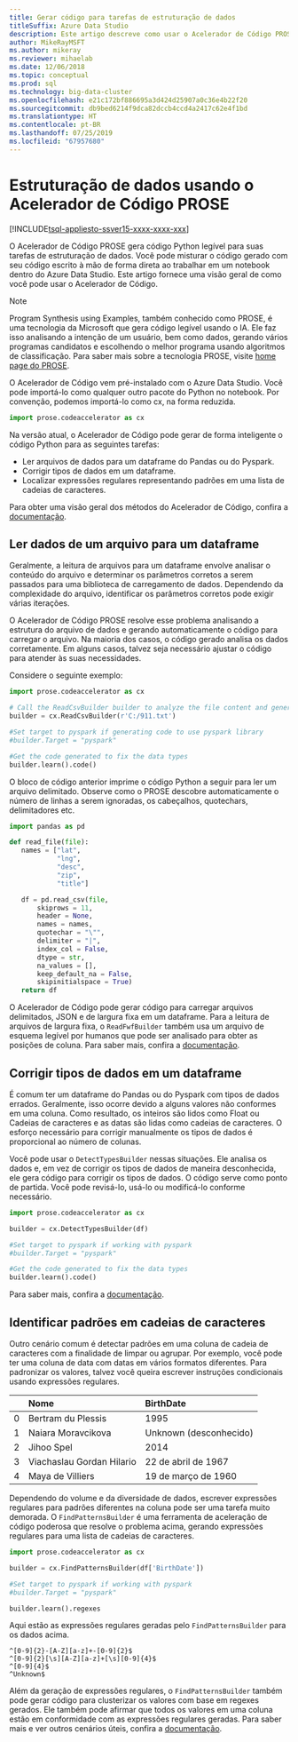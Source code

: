 ```yaml
---
title: Gerar código para tarefas de estruturação de dados
titleSuffix: Azure Data Studio
description: Este artigo descreve como usar o Acelerador de Código PROSE no Azure Data Studio para gerar automaticamente o código para tarefas comuns de estruturação de dados.
author: MikeRayMSFT
ms.author: mikeray
ms.reviewer: mihaelab
ms.date: 12/06/2018
ms.topic: conceptual
ms.prod: sql
ms.technology: big-data-cluster
ms.openlocfilehash: e21c172bf886695a3d424d25907a0c36e4b22f20
ms.sourcegitcommit: db9bed6214f9dca82dccb4ccd4a2417c62e4f1bd
ms.translationtype: HT
ms.contentlocale: pt-BR
ms.lasthandoff: 07/25/2019
ms.locfileid: "67957680"
---
```

# <a name="data-wrangling-using-prose-code-accelerator"></a>Estruturação de dados usando o Acelerador de Código PROSE

[!INCLUDE[tsql-appliesto-ssver15-xxxx-xxxx-xxx](../includes/tsql-appliesto-ssver15-xxxx-xxxx-xxx.md)]

O Acelerador de Código PROSE gera código Python legível para suas tarefas de estruturação de dados. Você pode misturar o código gerado com seu código escrito à mão de forma direta ao trabalhar em um notebook dentro do Azure Data Studio. Este artigo fornece uma visão geral de como você pode usar o Acelerador de Código.

 > [!NOTE]
 > Program Synthesis using Examples, também conhecido como PROSE, é uma tecnologia da Microsoft que gera código legível usando o IA. Ele faz isso analisando a intenção de um usuário, bem como dados, gerando vários programas candidatos e escolhendo o melhor programa usando algoritmos de classificação. Para saber mais sobre a tecnologia PROSE, visite [home page do PROSE](https://microsoft.github.io/prose/).

O Acelerador de Código vem pré-instalado com o Azure Data Studio. Você pode importá-lo como qualquer outro pacote do Python no notebook. Por convenção, podemos importá-lo como cx, na forma reduzida.

```python
import prose.codeaccelerator as cx
```

Na versão atual, o Acelerador de Código pode gerar de forma inteligente o código Python para as seguintes tarefas:

- Ler arquivos de dados para um dataframe do Pandas ou do Pyspark.
- Corrigir tipos de dados em um dataframe.
- Localizar expressões regulares representando padrões em uma lista de cadeias de caracteres.

Para obter uma visão geral dos métodos do Acelerador de Código, confira a [documentação](https://aka.ms/prose-codeaccelerator-overview).

## <a name="reading-data-from-a-file-to-a-dataframe"></a>Ler dados de um arquivo para um dataframe

Geralmente, a leitura de arquivos para um dataframe envolve analisar o conteúdo do arquivo e determinar os parâmetros corretos a serem passados para uma biblioteca de carregamento de dados. Dependendo da complexidade do arquivo, identificar os parâmetros corretos pode exigir várias iterações.

O Acelerador de Código PROSE resolve esse problema analisando a estrutura do arquivo de dados e gerando automaticamente o código para carregar o arquivo. Na maioria dos casos, o código gerado analisa os dados corretamente. Em alguns casos, talvez seja necessário ajustar o código para atender às suas necessidades.

Considere o seguinte exemplo:

 ```python
import prose.codeaccelerator as cx

# Call the ReadCsvBuilder builder to analyze the file content and generate code to load it
builder = cx.ReadCsvBuilder(r'C:/911.txt')

#Set target to pyspark if generating code to use pyspark library
#builder.Target = "pyspark"

#Get the code generated to fix the data types
builder.learn().code()
 ```

O bloco de código anterior imprime o código Python a seguir para ler um arquivo delimitado. Observe como o PROSE descobre automaticamente o número de linhas a serem ignoradas, os cabeçalhos, quotechars, delimitadores etc.

 ```python
import pandas as pd

def read_file(file):
    names = ["lat",
             "lng",
             "desc",
             "zip",
             "title"]

    df = pd.read_csv(file,
        skiprows = 11,
        header = None,
        names = names,
        quotechar = "\"",
        delimiter = "|",
        index_col = False,
        dtype = str,
        na_values = [],
        keep_default_na = False,
        skipinitialspace = True)
    return df
 ```

O Acelerador de Código pode gerar código para carregar arquivos delimitados, JSON e de largura fixa em um dataframe. Para a leitura de arquivos de largura fixa, o `ReadFwfBuilder` também usa um arquivo de esquema legível por humanos que pode ser analisado para obter as posições de coluna. Para saber mais, confira a [documentação](https://aka.ms/prose-codeaccelerator-docs).

## <a name="fixing-data-types-in-a-dataframe"></a>Corrigir tipos de dados em um dataframe

É comum ter um dataframe do Pandas ou do Pyspark com tipos de dados errados. Geralmente, isso ocorre devido a alguns valores não conformes em uma coluna. Como resultado, os inteiros são lidos como Float ou Cadeias de caracteres e as datas são lidas como cadeias de caracteres. O esforço necessário para corrigir manualmente os tipos de dados é proporcional ao número de colunas.

Você pode usar o `DetectTypesBuilder` nessas situações. Ele analisa os dados e, em vez de corrigir os tipos de dados de maneira desconhecida, ele gera código para corrigir os tipos de dados. O código serve como ponto de partida. Você pode revisá-lo, usá-lo ou modificá-lo conforme necessário.

```python
import prose.codeaccelerator as cx

builder = cx.DetectTypesBuilder(df)

#Set target to pyspark if working with pyspark
#builder.Target = "pyspark"

#Get the code generated to fix the data types
builder.learn().code()
```

Para saber mais, confira a [documentação](https://aka.ms/prose-codeaccelerator-fixtypes).

## <a name="identifying-patterns-in-strings"></a>Identificar padrões em cadeias de caracteres

Outro cenário comum é detectar padrões em uma coluna de cadeia de caracteres com a finalidade de limpar ou agrupar. Por exemplo, você pode ter uma coluna de data com datas em vários formatos diferentes. Para padronizar os valores, talvez você queira escrever instruções condicionais usando expressões regulares.


|   |Nome                      |BirthDate      |
|---|:-------------------------|:--------------|
| 0 |Bertram du Plessis        |1995           |
| 1 |Naiara Moravcikova        |Unknown (desconhecido)        |
| 2 |Jihoo Spel                |2014           |
| 3 |Viachaslau Gordan Hilario |22 de abril de 1967      |
| 4 |Maya de Villiers          |19 de março de 1960      |

Dependendo do volume e da diversidade de dados, escrever expressões regulares para padrões diferentes na coluna pode ser uma tarefa muito demorada. O `FindPatternsBuilder` é uma ferramenta de aceleração de código poderosa que resolve o problema acima, gerando expressões regulares para uma lista de cadeias de caracteres.

```python
import prose.codeaccelerator as cx

builder = cx.FindPatternsBuilder(df['BirthDate'])

#Set target to pyspark if working with pyspark
#builder.Target = "pyspark"

builder.learn().regexes
```

Aqui estão as expressões regulares geradas pelo `FindPatternsBuilder` para os dados acima.

```
^[0-9]{2}-[A-Z][a-z]+-[0-9]{2}$
^[0-9]{2}[\s][A-Z][a-z]+[\s][0-9]{4}$
^[0-9]{4}$
^Unknown$
```

Além da geração de expressões regulares, o `FindPatternsBuilder` também pode gerar código para clusterizar os valores com base em regexes gerados. Ele também pode afirmar que todos os valores em uma coluna estão em conformidade com as expressões regulares geradas. Para saber mais e ver outros cenários úteis, confira a [documentação](https://aka.ms/prose-codeaccelerator-findpatterns).
